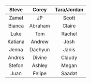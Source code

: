 | **Steve** | **Corey**  | **Tara/Jordan**   |
|:-------:|:---------:|:---------:|
| Zamel | JP | Scott    |
| Bianca  | Abraham | Claire |
| Luke | Tom | Rachel |
| Katiana | Andrew | Josh |
| Jenna | Daehyun  | Janis |
| Andres | Divine | Claudy |
| Stefon | Ashley | Megan |
| Juan | Felipe | Saadat |
